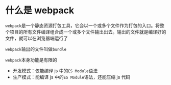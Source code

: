 # 什么是 webpack

`webpack`是一个静态资源打包工具，它会以一个或多个文件作为打包的入口。将整个项目的所有文件编译组合成一个或多个文件输出出去。输出的文件就是编译好的文件，就可以在浏览器端运行了

`webpack`输出的文件叫做`bundle`

`webpack`本身功能是有限的

- 开发模式：仅能编译 js 中的`ES Module`语法
- 生产模式：能编译 js 中的`ES Module`语法，还能压缩 js 代码
